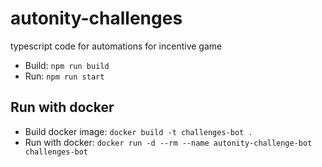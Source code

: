# autonity-challenges
typescript code for automations for incentive game

- Build: `npm run build`
- Run: `npm run start`

## Run with docker

- Build docker image: `docker build -t challenges-bot .`
- Run with docker: `docker run -d --rm --name autonity-challenge-bot  challenges-bot`
